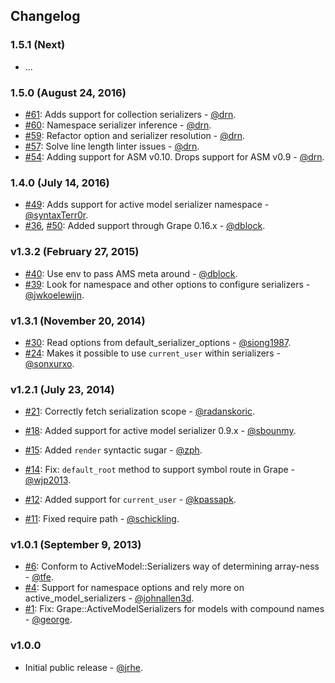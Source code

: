 ## Changelog

### 1.5.1 (Next)

* ...

### 1.5.0 (August 24, 2016)

* [#61](https://github.com/ruby-grape/grape-active_model_serializers/pull/61): Adds support for collection serializers - [@drn](https://github.com/drn).
* [#60](https://github.com/ruby-grape/grape-active_model_serializers/pull/60): Namespace serializer inference - [@drn](https://github.com/drn).
* [#59](https://github.com/ruby-grape/grape-active_model_serializers/pull/59): Refactor option and serializer resolution - [@drn](https://github.com/drn).
* [#57](https://github.com/ruby-grape/grape-active_model_serializers/pull/57): Solve line length linter issues - [@drn](https://github.com/drn).
* [#54](https://github.com/ruby-grape/grape-active_model_serializers/pull/54): Adding support for ASM v0.10. Drops support for ASM v0.9 - [@drn](https://github.com/drn).

### 1.4.0 (July 14, 2016)

* [#49](https://github.com/ruby-grape/grape-active_model_serializers/pull/49): Adds support for active model serializer namespace - [@syntaxTerr0r](https://github.com/syntaxTerr0r).
* [#36](https://github.com/ruby-grape/grape-active_model_serializers/pull/36), [#50](https://github.com/jrhe/grape-active_model_serializers/pull/50): Added support through Grape 0.16.x - [@dblock](https://github.com/dblock).

### v1.3.2 (February 27, 2015)

* [#40](https://github.com/ruby-grape/grape-active_model_serializers/pull/40): Use env to pass AMS meta around - [@dblock](https://github.com/dblock).
* [#39](https://github.com/ruby-grape/grape-active_model_serializers/pull/39): Look for namespace and other options to configure serializers - [@jwkoelewijn](https://github.com/jwkoelewijn).

### v1.3.1 (November 20, 2014)

* [#30](https://github.com/ruby-grape/grape-active_model_serializers/pull/30): Read options from default_serializer_options - [@siong1987](https://github.com/siong1987).
* [#24](https://github.com/ruby-grape/grape-active_model_serializers/pull/24): Makes it possible to use `current_user` within serializers - [@sonxurxo](https://github.com/sonxurxo).

### v1.2.1 (July 23, 2014)

* [#21](https://github.com/ruby-grape/grape-active_model_serializers/pull/21): Correctly fetch serialization scope - [@radanskoric](https://github.com/radanskoric).
* [#18](https://github.com/ruby-grape/grape-active_model_serializers/pull/18): Added support for active model serializer 0.9.x - [@sbounmy](https://github.com/sbounmy).

* [#15](https://github.com/ruby-grape/grape-active_model_serializers/pull/15): Added `render` syntactic sugar - [@zph](https://github.com/zph).
* [#14](https://github.com/ruby-grape/grape-active_model_serializers/pull/14): Fix: `default_root` method to support symbol route in Grape - [@wjp2013](https://github.com/wjp2013).
* [#12](https://github.com/ruby-grape/grape-active_model_serializers/pull/12): Added support for `current_user` - [@kpassapk](https://github.com/kpassapk).
* [#11](https://github.com/ruby-grape/grape-active_model_serializers/pull/11): Fixed require path - [@schickling](https://github.com/schickling).

### v1.0.1 (September 9, 2013)

* [#6](https://github.com/ruby-grape/grape-active_model_serializers/pull/6): Conform to ActiveModel::Serializers way of determining array-ness - [@tfe](https://github.com/tfe).
* [#4](https://github.com/ruby-grape/grape-active_model_serializers/pull/4): Support for namespace options and rely more on active_model_serializers - [@johnallen3d](https://github.com/johnallen3d).
* [#1](https://github.com/ruby-grape/grape-active_model_serializers/pull/1): Fix: Grape::ActiveModelSerializers for models with compound names - [@george](https://github.com/george).

### v1.0.0

* Initial public release - [@jrhe](https://github.com/jrhe).
